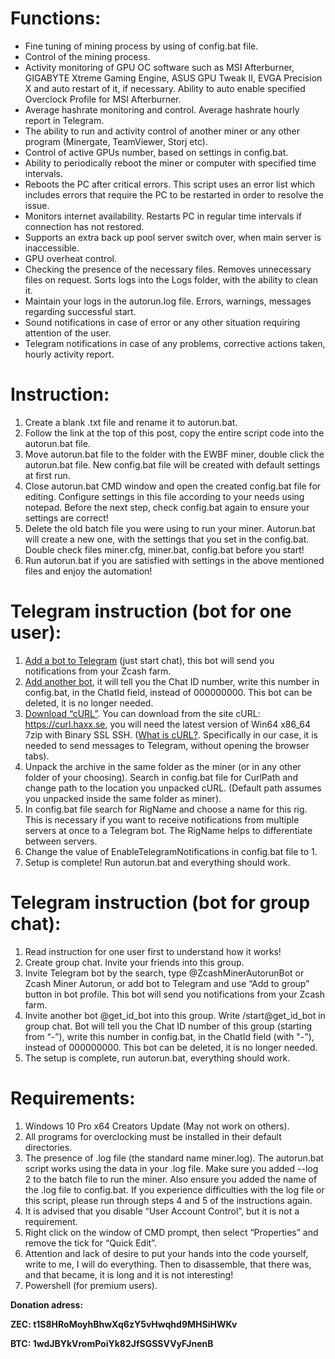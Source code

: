 # **Functions:**
* Fine tuning of mining process by using of config.bat file.
* Control of the mining process.
* Activity monitoring of GPU OC software such as MSI Afterburner, GIGABYTE Xtreme Gaming Engine, ASUS GPU Tweak II, EVGA Precision X and auto restart of it, if necessary. Ability to auto enable specified Overclock Profile for MSI Afterburner.
* Average hashrate monitoring and control. Average hashrate hourly report in Telegram.
* The ability to run and activity control of another miner or any other program (Minergate, TeamViewer, Storj etc).
* Control of active GPUs number, based on settings in config.bat.
* Ability to periodically reboot the miner or computer with specified time intervals.
* Reboots the PC after critical errors. This script uses an error list which includes errors that require the PC to be restarted in order to resolve the issue.
* Monitors internet availability. Restarts PC in regular time intervals if connection has not restored.
* Supports an extra back up pool server switch over, when main server is inaccessible.
* GPU overheat control.
* Checking the presence of the necessary files. Removes unnecessary files on request. Sorts logs into the Logs folder, with the ability to clean it.
* Maintain your logs in the autorun.log file. Errors, warnings, messages regarding successful start.
* Sound notifications in case of error or any other situation requiring attention of the user.
* Telegram notifications in case of any problems, corrective actions taken, hourly activity report.

# **Instruction:**
1. Create a blank .txt file and rename it to autorun.bat.
2. Follow the link at the top of this post, copy the entire script code into the autorun.bat file.
3. Move autorun.bat file to the folder with the EWBF miner, double click the autorun.bat file. New config.bat file will be created with default settings at first run.
4. Close autorun.bat CMD window and open the created config.bat file for editing. Configure settings in this file according to your needs using notepad. Before the next step, check config.bat again to ensure your settings are correct!
5. Delete the old batch file you were using to run your miner. Autorun.bat will create a new one, with the settings that you set in the config.bat. Double check files miner.cfg, miner.bat, config.bat before you start!
6. Run autorun.bat if you are satisfied with settings in the above mentioned files and enjoy the automation!


# **Telegram instruction (bot for one user):**
1.  [Add a bot to Telegram](https://t.me/ZcashMinerAutorunBot) (just start chat), this bot will send you notifications from your Zcash farm.
2.  [Add another bot](https://t.me/get_id_bot), it will tell you the Chat ID number, write this number in config.bat, in the ChatId field, instead of 000000000. This bot can be deleted, it is no longer needed.
3.  [Download “cURL”](https://goo.gl/b7N6qV). You can download from the site cURL: https://curl.haxx.se, you will need the latest version of Win64 x86_64 7zip with Binary SSL SSH. ([What is cURL?](https://en.wikipedia.org/wiki/CURL). Specifically in our case, it is needed to send messages to Telegram, without opening the browser tabs).
4.  Unpack the archive in the same folder as the miner (or in any other folder of your choosing). Search in config.bat file for CurlPath and change path to the location you unpacked cURL. (Default path assumes you unpacked inside the same folder as miner).
5.  In config.bat file search for RigName and choose a name for this rig. This is necessary if you want to receive notifications from multiple servers at once to a Telegram bot. The RigName helps to differentiate between servers.
6.  Change the value of EnableTelegramNotifications in config.bat file to 1.
7.  Setup is complete! Run autorun.bat and everything should work.


# **Telegram instruction (bot for group chat):**
1.  Read instruction for one user first to understand how it works!
2.  Create group chat. Invite your friends into this group.
3.  Invite Telegram bot by the search, type @ZcashMinerAutorunBot or Zcash Miner Autorun, or add bot to Telegram and use “Add to group” button in bot profile. This bot will send you notifications from your Zcash farm.
4.  Invite another bot @get_id_bot into this group. Write /start@get_id_bot in group chat. Bot will tell you the Chat ID number of this group (starting from “-”), write this number in config.bat, in the ChatId field (with "-"), instead of 000000000. This bot can be deleted, it is no longer needed.
5.  The setup is complete, run autorun.bat, everything should work.


# **Requirements:**
1. Windows 10 Pro x64 Creators Update (May not work on others).
2. All programs for overclocking must be installed in their default directories.
3. The presence of .log file (the standard name miner.log). The autorun.bat script works using the data in your .log file. Make sure you added --log 2 to the batch file to run the miner. Also ensure you added the name of the .log file to config.bat. If you experience difficulties with the log file or this script, please run through steps 4 and 5 of the instructions again.
4. It is advised that you disable “User Account Control”, but it is not a requirement.
5. Right click on the window of CMD prompt, then select “Properties” and remove the tick for “Quick Edit”.
6. Attention and lack of desire to put your hands into the code yourself, write to me, I will do everything. Then to disassemble, that there was, and that became, it is long and it is not interesting!
7. Powershell (for premium users).

**Donation adress:**

**ZEC: t1S8HRoMoyhBhwXq6zY5vHwqhd9MHSiHWKv**

**BTC: 1wdJBYkVromPoiYk82JfSGSSVVyFJnenB**
